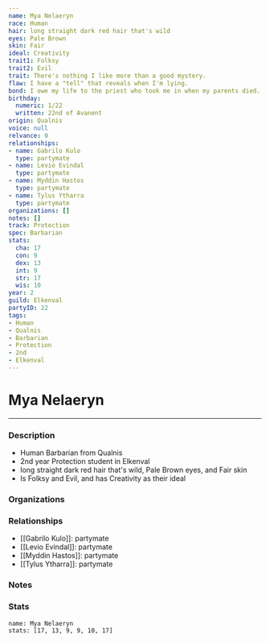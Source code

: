```yaml
---
name: Mya Nelaeryn
race: Human
hair: long straight dark red hair that's wild
eyes: Pale Brown
skin: Fair
ideal: Creativity
trait1: Folksy
trait2: Evil
trait: There's nothing I like more than a good mystery.
flaw: I have a "tell" that reveals when I'm lying.
bond: I owe my life to the priest who took me in when my parents died.
birthday:
  numeric: 1/22
  written: 22nd of Avanent
origin: Qualnis
voice: null
relvance: 0
relationships:
- name: Gabrilo Kulo
  type: partymate
- name: Levio Evindal
  type: partymate
- name: Myddin Hastos
  type: partymate
- name: Tylus Ytharra
  type: partymate
organizations: []
notes: []
track: Protection
spec: Barbarian
stats:
  cha: 17
  con: 9
  dex: 13
  int: 9
  str: 17
  wis: 10
year: 2
guild: Elkenval
partyID: 22
tags:
- Human
- Qualnis
- Barbarian
- Protection
- 2nd
- Elkenval
---
```

# Mya Nelaeryn
---
### Description
- Human Barbarian from Qualnis
- 2nd year Protection student in Elkenval
- long straight dark red hair that's wild, Pale Brown eyes, and Fair skin
- Is Folksy and Evil, and has Creativity as their ideal

### Organizations

### Relationships
- [[Gabrilo Kulo]]: partymate
- [[Levio Evindal]]: partymate
- [[Myddin Hastos]]: partymate
- [[Tylus Ytharra]]: partymate

### Notes

### Stats
```statblock
name: Mya Nelaeryn
stats: [17, 13, 9, 9, 10, 17]
```